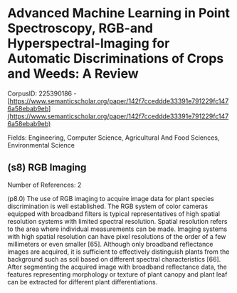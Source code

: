 # Advanced Machine Learning in Point Spectroscopy, RGB-and Hyperspectral-Imaging for Automatic Discriminations of Crops and Weeds: A Review

CorpusID: 225390186 - [https://www.semanticscholar.org/paper/142f7cceddde33391e791229fc1476a58ebab9eb](https://www.semanticscholar.org/paper/142f7cceddde33391e791229fc1476a58ebab9eb)

Fields: Engineering, Computer Science, Agricultural And Food Sciences, Environmental Science

## (s8) RGB Imaging
Number of References: 2

(p8.0) The use of RGB imaging to acquire image data for plant species discrimination is well established. The RGB system of color cameras equipped with broadband filters is typical representatives of high spatial resolution systems with limited spectral resolution. Spatial resolution refers to the area where individual measurements can be made. Imaging systems with high spatial resolution can have pixel resolutions of the order of a few millimeters or even smaller [65]. Although only broadband reflectance images are acquired, it is sufficient to effectively distinguish plants from the background such as soil based on different spectral characteristics [66]. After segmenting the acquired image with broadband reflectance data, the features representing morphology or texture of plant canopy and plant leaf can be extracted for different plant differentiations.
